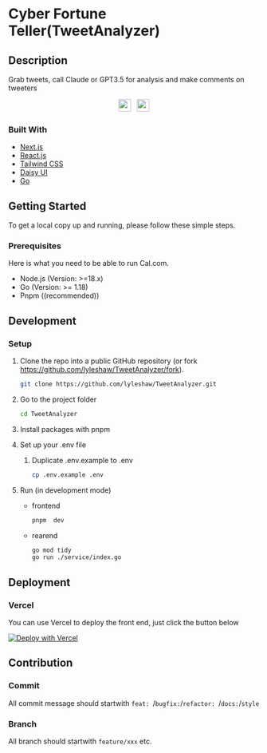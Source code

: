 # Cyber Fortune Teller(TweetAnalyzer)

## Description

Grab tweets, call Claude or GPT3.5 for analysis and make comments on tweeters

<div align="center">
    &nbsp;
    <a href="https://t.me/tweet_analyzer"><img src="https://img.shields.io/badge/-Telegram-red?style=social&logo=telegram" height=25></a>
    &nbsp;
    <a href="https://twitter.com/L_x_x_x_x_x"><img src="https://img.shields.io/badge/-Twitter-red?style=social&logo=twitter" height=25></a>
    &nbsp;
</div>

### Built With

- [Next.js](https://nextjs.org/?ref=cal.com)
- [React.js](https://reactjs.org/?ref=cal.com)
- [Tailwind CSS](https://tailwindcss.com/?ref=cal.com)
- [Daisy UI](https://daisyui.com/)
- [Go](https://go.dev/)

## Getting Started

To get a local copy up and running, please follow these simple steps.

### Prerequisites

Here is what you need to be able to run Cal.com.

- Node.js (Version: >=18.x)
- Go (Version: >= 1.18)
- Pnpm ((recommended))

## Development

### Setup

1. Clone the repo into a public GitHub repository (or fork https://github.com/lyleshaw/TweetAnalyzer/fork).

    ```bash
    git clone https://github.com/lyleshaw/TweetAnalyzer.git
    ```
2. Go to the project folder
    ```bash
    cd TweetAnalyzer
    ```
3. Install packages with pnpm
4. Set up your .env file
   1. Duplicate .env.example to .env
      ```bash
      cp .env.example .env
      ```
5. Run (in development mode)
   - frontend
        ```bash
        pnpm  dev
        ```
   - rearend
        ```bash
        go mod tidy
        go run ./service/index.go
        ```

## Deployment

### Vercel

You can use Vercel to deploy the front end, just click the button below


[![Deploy with Vercel](https://vercel.com/button)](https://vercel.com/new/clone?repository-url=https%3A%2F%2Fgithub.com%2Flyleshaw%2FTweetAnalyzer)

## Contribution

### Commit

All commit message should startwith ```feat: ```/```bugfix:```/```refactor: ```/```docs:```/```style```

### Branch

All branch should startwith ```feature/xxx``` etc.
